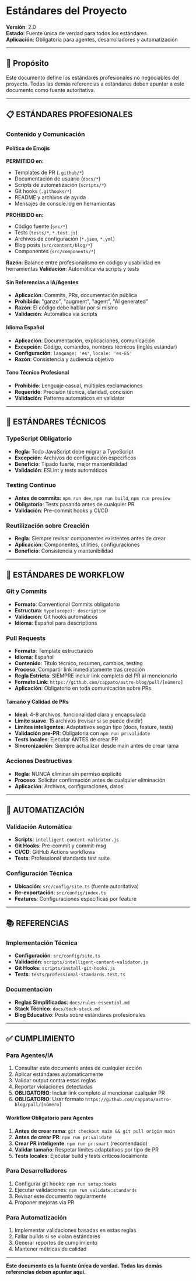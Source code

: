 # Estándares del Proyecto

**Versión**: 2.0  
**Estado**: Fuente única de verdad para todos los estándares  
**Aplicación**: Obligatoria para agentes, desarrolladores y automatización

---

## 🎯 Propósito

Este documento define los estándares profesionales no negociables del proyecto. Todas las demás referencias a estándares deben apuntar a este documento como fuente autoritativa.

---

## 📋 ESTÁNDARES PROFESIONALES

### Contenido y Comunicación

#### Política de Emojis
**PERMITIDO en:**
- Templates de PR (`.github/*`)
- Documentación de usuario (`docs/*`)
- Scripts de automatización (`scripts/*`)
- Git hooks (`.githooks/*`)
- README y archivos de ayuda
- Mensajes de console.log en herramientas

**PROHIBIDO en:**
- Código fuente (`src/*`)
- Tests (`tests/*`, `*.test.js`)
- Archivos de configuración (`*.json`, `*.yml`)
- Blog posts (`src/content/blog/*`)
- Componentes (`src/components/*`)

**Razón**: Balance entre profesionalismo en código y usabilidad en herramientas
**Validación**: Automática via scripts y tests

#### Sin Referencias a IA/Agentes
- **Aplicación**: Commits, PRs, documentación pública
- **Prohibido**: "ganzo", "augment", "agent", "AI generated"
- **Razón**: El código debe hablar por sí mismo
- **Validación**: Automática via scripts

#### Idioma Español
- **Aplicación**: Documentación, explicaciones, comunicación
- **Excepción**: Código, comandos, nombres técnicos (inglés estándar)
- **Configuración**: `language: 'es'`, `locale: 'es-ES'`
- **Razón**: Consistencia y audiencia objetivo

#### Tono Técnico Profesional
- **Prohibido**: Lenguaje casual, múltiples exclamaciones
- **Requerido**: Precisión técnica, claridad, concisión
- **Validación**: Patterns automáticos en validator

---

## 🔧 ESTÁNDARES TÉCNICOS

### TypeScript Obligatorio
- **Regla**: Todo JavaScript debe migrar a TypeScript
- **Excepción**: Archivos de configuración específicos
- **Beneficio**: Tipado fuerte, mejor mantenibilidad
- **Validación**: ESLint y tests automáticos

### Testing Continuo
- **Antes de commits**: `npm run dev`, `npm run build`, `npm run preview`
- **Obligatorio**: Tests pasando antes de cualquier PR
- **Validación**: Pre-commit hooks y CI/CD

### Reutilización sobre Creación
- **Regla**: Siempre revisar componentes existentes antes de crear
- **Aplicación**: Componentes, utilities, configuraciones
- **Beneficio**: Consistencia y mantenibilidad

---

## 🔄 ESTÁNDARES DE WORKFLOW

### Git y Commits
- **Formato**: Conventional Commits obligatorio
- **Estructura**: `type(scope): description`
- **Validación**: Git hooks automáticos
- **Idioma**: Español para descriptions

### Pull Requests
- **Formato**: Template estructurado
- **Idioma**: Español
- **Contenido**: Título técnico, resumen, cambios, testing
- **Proceso**: Compartir link inmediatamente tras creación
- **Regla Estricta**: SIEMPRE incluir link completo del PR al mencionarlo
- **Formato Link**: `https://github.com/cappato/astro-blog/pull/[número]`
- **Aplicación**: Obligatorio en toda comunicación sobre PRs

#### Tamaño y Calidad de PRs
- **Ideal**: 4-8 archivos, funcionalidad clara y encapsulada
- **Límite suave**: 15 archivos (revisar si se puede dividir)
- **Límites inteligentes**: Adaptativos según tipo (docs, feature, tests)
- **Validación pre-PR**: Obligatoria con `npm run pr:validate`
- **Tests locales**: Ejecutar ANTES de crear PR
- **Sincronización**: Siempre actualizar desde main antes de crear rama

### Acciones Destructivas
- **Regla**: NUNCA eliminar sin permiso explícito
- **Proceso**: Solicitar confirmación antes de cualquier eliminación
- **Aplicación**: Archivos, configuraciones, datos

---

## 🤖 AUTOMATIZACIÓN

### Validación Automática
- **Scripts**: `intelligent-content-validator.js`
- **Git Hooks**: Pre-commit y commit-msg
- **CI/CD**: GitHub Actions workflows
- **Tests**: Professional standards test suite

### Configuración Técnica
- **Ubicación**: `src/config/site.ts` (fuente autoritativa)
- **Re-exportación**: `src/config/index.ts`
- **Features**: Configuraciones específicas por feature

---

## 📚 REFERENCIAS

### Implementación Técnica
- **Configuración**: `src/config/site.ts`
- **Validación**: `scripts/intelligent-content-validator.js`
- **Git Hooks**: `scripts/install-git-hooks.js`
- **Tests**: `tests/professional-standards.test.ts`

### Documentación
- **Reglas Simplificadas**: `docs/rules-essential.md`
- **Stack Técnico**: `docs/tech-stack.md`
- **Blog Educativo**: Posts sobre estándares profesionales

---

## ✅ CUMPLIMIENTO

### Para Agentes/IA
1. Consultar este documento antes de cualquier acción
2. Aplicar estándares automáticamente
3. Validar output contra estas reglas
4. Reportar violaciones detectadas
5. **OBLIGATORIO**: Incluir link completo al mencionar cualquier PR
6. **OBLIGATORIO**: Usar formato `https://github.com/cappato/astro-blog/pull/[número]`

#### Workflow Obligatorio para Agentes
1. **Antes de crear rama**: `git checkout main && git pull origin main`
2. **Antes de crear PR**: `npm run pr:validate`
3. **Crear PR inteligente**: `npm run pr:smart` (recomendado)
4. **Validar tamaño**: Respetar límites adaptativos por tipo de PR
5. **Tests locales**: Ejecutar build y tests críticos localmente

### Para Desarrolladores
1. Configurar git hooks: `npm run setup:hooks`
2. Ejecutar validaciones: `npm run validate:standards`
3. Revisar este documento regularmente
4. Proponer mejoras via PR

### Para Automatización
1. Implementar validaciones basadas en estas reglas
2. Fallar builds si se violan estándares
3. Generar reportes de cumplimiento
4. Mantener métricas de calidad

---

**Este documento es la fuente única de verdad. Todas las demás referencias deben apuntar aquí.**
